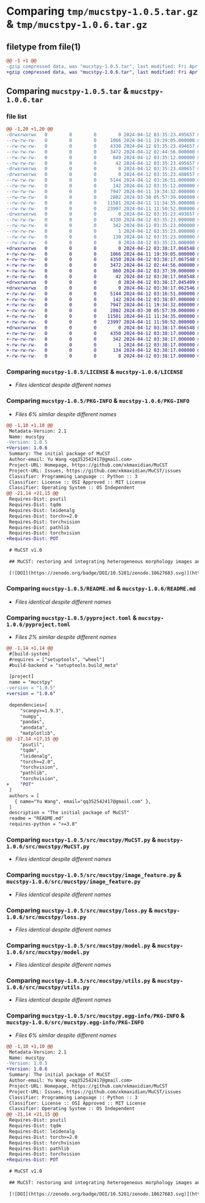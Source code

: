 # Comparing `tmp/mucstpy-1.0.5.tar.gz` & `tmp/mucstpy-1.0.6.tar.gz`

## filetype from file(1)

```diff
@@ -1 +1 @@
-gzip compressed data, was "mucstpy-1.0.5.tar", last modified: Fri Apr 12 03:35:23 2024, max compression
+gzip compressed data, was "mucstpy-1.0.6.tar", last modified: Fri Apr 12 03:38:17 2024, max compression
```

## Comparing `mucstpy-1.0.5.tar` & `mucstpy-1.0.6.tar`

### file list

```diff
@@ -1,20 +1,20 @@
-drwxrwxrwx   0        0        0        0 2024-04-12 03:35:23.495657 mucstpy-1.0.5/
--rw-rw-rw-   0        0        0     1066 2024-04-11 19:39:05.000000 mucstpy-1.0.5/LICENSE
--rw-rw-rw-   0        0        0     4330 2024-04-12 03:35:23.494657 mucstpy-1.0.5/PKG-INFO
--rw-rw-rw-   0        0        0     3472 2024-04-12 02:44:56.000000 mucstpy-1.0.5/README.md
--rw-rw-rw-   0        0        0      849 2024-04-12 03:35:12.000000 mucstpy-1.0.5/pyproject.toml
--rw-rw-rw-   0        0        0       42 2024-04-12 03:35:23.495657 mucstpy-1.0.5/setup.cfg
-drwxrwxrwx   0        0        0        0 2024-04-12 03:35:23.480657 mucstpy-1.0.5/src/
-drwxrwxrwx   0        0        0        0 2024-04-12 03:35:23.488657 mucstpy-1.0.5/src/mucstpy/
--rw-rw-rw-   0        0        0     5144 2024-04-12 03:16:51.000000 mucstpy-1.0.5/src/mucstpy/MuCST.py
--rw-rw-rw-   0        0        0      142 2024-04-12 03:35:12.000000 mucstpy-1.0.5/src/mucstpy/__init__.py
--rw-rw-rw-   0        0        0     7947 2024-04-11 19:34:32.000000 mucstpy-1.0.5/src/mucstpy/image_feature.py
--rw-rw-rw-   0        0        0     2802 2024-03-30 05:57:39.000000 mucstpy-1.0.5/src/mucstpy/loss.py
--rw-rw-rw-   0        0        0    11501 2024-04-11 11:34:35.000000 mucstpy-1.0.5/src/mucstpy/model.py
--rw-rw-rw-   0        0        0    23997 2024-04-11 11:50:52.000000 mucstpy-1.0.5/src/mucstpy/utils.py
-drwxrwxrwx   0        0        0        0 2024-04-12 03:35:23.493657 mucstpy-1.0.5/src/mucstpy.egg-info/
--rw-rw-rw-   0        0        0     4330 2024-04-12 03:35:23.000000 mucstpy-1.0.5/src/mucstpy.egg-info/PKG-INFO
--rw-rw-rw-   0        0        0      342 2024-04-12 03:35:23.000000 mucstpy-1.0.5/src/mucstpy.egg-info/SOURCES.txt
--rw-rw-rw-   0        0        0        1 2024-04-12 03:35:23.000000 mucstpy-1.0.5/src/mucstpy.egg-info/dependency_links.txt
--rw-rw-rw-   0        0        0      130 2024-04-12 03:35:23.000000 mucstpy-1.0.5/src/mucstpy.egg-info/requires.txt
--rw-rw-rw-   0        0        0        8 2024-04-12 03:35:23.000000 mucstpy-1.0.5/src/mucstpy.egg-info/top_level.txt
+drwxrwxrwx   0        0        0        0 2024-04-12 03:38:17.068548 mucstpy-1.0.6/
+-rw-rw-rw-   0        0        0     1066 2024-04-11 19:39:05.000000 mucstpy-1.0.6/LICENSE
+-rw-rw-rw-   0        0        0     4350 2024-04-12 03:38:17.067548 mucstpy-1.0.6/PKG-INFO
+-rw-rw-rw-   0        0        0     3472 2024-04-12 02:44:56.000000 mucstpy-1.0.6/README.md
+-rw-rw-rw-   0        0        0      860 2024-04-12 03:37:39.000000 mucstpy-1.0.6/pyproject.toml
+-rw-rw-rw-   0        0        0       42 2024-04-12 03:38:17.068548 mucstpy-1.0.6/setup.cfg
+drwxrwxrwx   0        0        0        0 2024-04-12 03:38:17.045409 mucstpy-1.0.6/src/
+drwxrwxrwx   0        0        0        0 2024-04-12 03:38:17.062546 mucstpy-1.0.6/src/mucstpy/
+-rw-rw-rw-   0        0        0     5144 2024-04-12 03:16:51.000000 mucstpy-1.0.6/src/mucstpy/MuCST.py
+-rw-rw-rw-   0        0        0      142 2024-04-12 03:38:07.000000 mucstpy-1.0.6/src/mucstpy/__init__.py
+-rw-rw-rw-   0        0        0     7947 2024-04-11 19:34:32.000000 mucstpy-1.0.6/src/mucstpy/image_feature.py
+-rw-rw-rw-   0        0        0     2802 2024-03-30 05:57:39.000000 mucstpy-1.0.6/src/mucstpy/loss.py
+-rw-rw-rw-   0        0        0    11501 2024-04-11 11:34:35.000000 mucstpy-1.0.6/src/mucstpy/model.py
+-rw-rw-rw-   0        0        0    23997 2024-04-11 11:50:52.000000 mucstpy-1.0.6/src/mucstpy/utils.py
+drwxrwxrwx   0        0        0        0 2024-04-12 03:38:17.066548 mucstpy-1.0.6/src/mucstpy.egg-info/
+-rw-rw-rw-   0        0        0     4350 2024-04-12 03:38:17.000000 mucstpy-1.0.6/src/mucstpy.egg-info/PKG-INFO
+-rw-rw-rw-   0        0        0      342 2024-04-12 03:38:17.000000 mucstpy-1.0.6/src/mucstpy.egg-info/SOURCES.txt
+-rw-rw-rw-   0        0        0        1 2024-04-12 03:38:17.000000 mucstpy-1.0.6/src/mucstpy.egg-info/dependency_links.txt
+-rw-rw-rw-   0        0        0      134 2024-04-12 03:38:17.000000 mucstpy-1.0.6/src/mucstpy.egg-info/requires.txt
+-rw-rw-rw-   0        0        0        8 2024-04-12 03:38:17.000000 mucstpy-1.0.6/src/mucstpy.egg-info/top_level.txt
```

### Comparing `mucstpy-1.0.5/LICENSE` & `mucstpy-1.0.6/LICENSE`

 * *Files identical despite different names*

### Comparing `mucstpy-1.0.5/PKG-INFO` & `mucstpy-1.0.6/PKG-INFO`

 * *Files 6% similar despite different names*

```diff
@@ -1,10 +1,10 @@
 Metadata-Version: 2.1
 Name: mucstpy
-Version: 1.0.5
+Version: 1.0.6
 Summary: The initial package of MuCST
 Author-email: Yu Wang <qq352542417@gmail.com>
 Project-URL: Homepage, https://github.com/xkmaxidian/MuCST
 Project-URL: Issues, https://github.com/xkmaxidian/MuCST/issues
 Classifier: Programming Language :: Python :: 3
 Classifier: License :: OSI Approved :: MIT License
 Classifier: Operating System :: OS Independent
@@ -21,14 +21,15 @@
 Requires-Dist: psutil
 Requires-Dist: tqdm
 Requires-Dist: leidenalg
 Requires-Dist: torch>=2.0
 Requires-Dist: torchvision
 Requires-Dist: pathlib
 Requires-Dist: torchvision
+Requires-Dist: POT
 
 # MuCST v1.0
 
 ## MuCST: restoring and integrating heterogeneous morphology images and spatial transcriptomics data with contrastive learning
 
 [![DOI](https://zenodo.org/badge/DOI/10.5281/zenodo.10627683.svg)](https://doi.org/10.5281/zenodo.10627683)
```

### Comparing `mucstpy-1.0.5/README.md` & `mucstpy-1.0.6/README.md`

 * *Files identical despite different names*

### Comparing `mucstpy-1.0.5/pyproject.toml` & `mucstpy-1.0.6/pyproject.toml`

 * *Files 2% similar despite different names*

```diff
@@ -1,14 +1,14 @@
 #[build-system]
 #requires = ["setuptools", "wheel"]
 #build-backend = "setuptools.build_meta"
 
 [project]
 name = "mucstpy"
-version = "1.0.5"
+version = "1.0.6"
 
 dependencies=[
     "scanpy>=1.9.3",
     "numpy",
     "pandas",
     "anndata",
     "matplotlib",
@@ -17,14 +17,15 @@
     "psutil",
     "tqdm",
     "leidenalg",
     "torch>=2.0",
     "torchvision",
     "pathlib",
     "torchvision",
+    "POT"
 ]
 authors = [
   { name="Yu Wang", email="qq352542417@gmail.com" },
 ]
 description = "The initial package of MuCST"
 readme = "README.md"
 requires-python = ">=3.8"
```

### Comparing `mucstpy-1.0.5/src/mucstpy/MuCST.py` & `mucstpy-1.0.6/src/mucstpy/MuCST.py`

 * *Files identical despite different names*

### Comparing `mucstpy-1.0.5/src/mucstpy/image_feature.py` & `mucstpy-1.0.6/src/mucstpy/image_feature.py`

 * *Files identical despite different names*

### Comparing `mucstpy-1.0.5/src/mucstpy/loss.py` & `mucstpy-1.0.6/src/mucstpy/loss.py`

 * *Files identical despite different names*

### Comparing `mucstpy-1.0.5/src/mucstpy/model.py` & `mucstpy-1.0.6/src/mucstpy/model.py`

 * *Files identical despite different names*

### Comparing `mucstpy-1.0.5/src/mucstpy/utils.py` & `mucstpy-1.0.6/src/mucstpy/utils.py`

 * *Files identical despite different names*

### Comparing `mucstpy-1.0.5/src/mucstpy.egg-info/PKG-INFO` & `mucstpy-1.0.6/src/mucstpy.egg-info/PKG-INFO`

 * *Files 6% similar despite different names*

```diff
@@ -1,10 +1,10 @@
 Metadata-Version: 2.1
 Name: mucstpy
-Version: 1.0.5
+Version: 1.0.6
 Summary: The initial package of MuCST
 Author-email: Yu Wang <qq352542417@gmail.com>
 Project-URL: Homepage, https://github.com/xkmaxidian/MuCST
 Project-URL: Issues, https://github.com/xkmaxidian/MuCST/issues
 Classifier: Programming Language :: Python :: 3
 Classifier: License :: OSI Approved :: MIT License
 Classifier: Operating System :: OS Independent
@@ -21,14 +21,15 @@
 Requires-Dist: psutil
 Requires-Dist: tqdm
 Requires-Dist: leidenalg
 Requires-Dist: torch>=2.0
 Requires-Dist: torchvision
 Requires-Dist: pathlib
 Requires-Dist: torchvision
+Requires-Dist: POT
 
 # MuCST v1.0
 
 ## MuCST: restoring and integrating heterogeneous morphology images and spatial transcriptomics data with contrastive learning
 
 [![DOI](https://zenodo.org/badge/DOI/10.5281/zenodo.10627683.svg)](https://doi.org/10.5281/zenodo.10627683)
```

